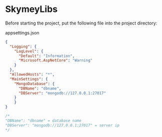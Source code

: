 # SkymeyLibs

Before starting the project, put the following file into the project directory:

appsettings.json
```json
{
  "Logging": {
    "LogLevel": {
      "Default": "Information",
      "Microsoft.AspNetCore": "Warning"
    }
  },
  "AllowedHosts": "*",
  "MainSettings": {
    "MongoDatabase": {
      "DBName": "dbname",
      "DBServer": "mongodb://127.0.0.1:27017"
    }
    }
}
```
```csharp
/*
"DBName": "dbname" = database name
"DBServer": "mongodb://127.0.0.1:27017" = server ip
*/
```
